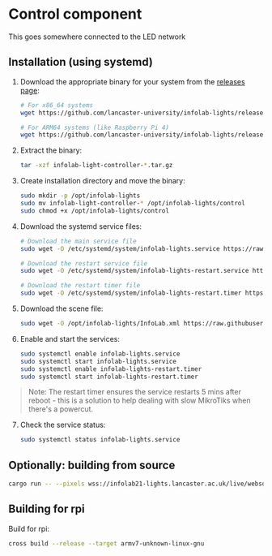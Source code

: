 # Control component

This goes somewhere connected to the LED network

## Installation (using systemd)

1. Download the appropriate binary for your system from the [releases page](https://github.com/lancaster-university/infolab-lights/releases):
   ```bash
   # For x86_64 systems
   wget https://github.com/lancaster-university/infolab-lights/releases/latest/download/infolab-light-controller-x86_64-unknown-linux-gnu.tar.gz
   
   # For ARM64 systems (like Raspberry Pi 4)
   wget https://github.com/lancaster-university/infolab-lights/releases/latest/download/infolab-light-controller-aarch64-unknown-linux-gnu.tar.gz
   ```

2. Extract the binary:
   ```bash
   tar -xzf infolab-light-controller-*.tar.gz
   ```

3. Create installation directory and move the binary:
   ```bash
   sudo mkdir -p /opt/infolab-lights
   sudo mv infolab-light-controller-* /opt/infolab-lights/control
   sudo chmod +x /opt/infolab-lights/control
   ```

4. Download the systemd service files:
   ```bash
   # Download the main service file
   sudo wget -O /etc/systemd/system/infolab-lights.service https://raw.githubusercontent.com/lancaster-university/infolab-lights/master/control/infolab-lights.service
   
   # Download the restart service file
   sudo wget -O /etc/systemd/system/infolab-lights-restart.service https://raw.githubusercontent.com/lancaster-university/infolab-lights/master/control/infolab-lights-restart.service
   
   # Download the restart timer file
   sudo wget -O /etc/systemd/system/infolab-lights-restart.timer https://raw.githubusercontent.com/lancaster-university/infolab-lights/master/control/infolab-lights-restart.timer
   ```

5. Download the scene file:
   ```bash
   sudo wget -O /opt/infolab-lights/InfoLab.xml https://raw.githubusercontent.com/lancaster-university/infolab-lights/master/control/InfoLab.xml
   ```

6. Enable and start the services:
   ```bash
   sudo systemctl enable infolab-lights.service
   sudo systemctl start infolab-lights.service
   sudo systemctl enable infolab-lights-restart.timer
   sudo systemctl start infolab-lights-restart.timer
   ```
>Note: The restart timer ensures the service restarts 5 mins after reboot - this is a solution to help dealing with slow MikroTiks when there's a powercut.
7. Check the service status:
   ```bash
   sudo systemctl status infolab-lights.service
   ```

## Optionally: building from source

```bash
cargo run -- --pixels wss://infolab21-lights.lancaster.ac.uk/live/websocket --scene InfoLab.xml
```

## Building for rpi

<!-- Inside `control/docker` -->

<!-- Build cross compile image: -->
<!-- ```bash -->
<!-- docker build -t armv7-unknown-linux-gnueabihf-clang . -->
<!-- ``` -->

Build for rpi:

```bash
cross build --release --target armv7-unknown-linux-gnu
```